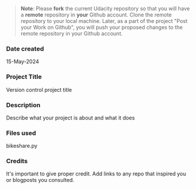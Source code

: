 >**Note**: Please **fork** the current Udacity repository so that you will have a **remote** repository in **your** Github account. Clone the remote repository to your local machine. Later, as a part of the project "Post your Work on Github", you will push your proposed changes to the remote repository in your Github account.

### Date created
15-May-2024

### Project Title
Version control project title

### Description
Describe what your project is about and what it does

### Files used
bikeshare.py

### Credits
It's important to give proper credit. Add links to any repo that inspired you or blogposts you consulted.

